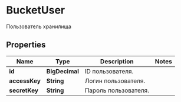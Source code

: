

# BucketUser

Пользователь хранилища

## Properties

| Name | Type | Description | Notes |
|------------ | ------------- | ------------- | -------------|
|**id** | **BigDecimal** | ID пользователя. |  |
|**accessKey** | **String** | Логин пользователя. |  |
|**secretKey** | **String** | Пароль пользователя. |  |



